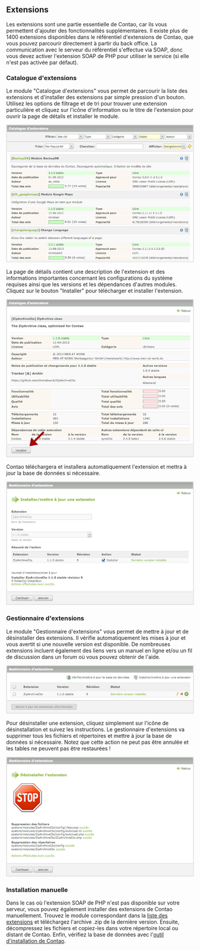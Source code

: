 ## Extensions

Les extensions sont une partie essentielle de Contao, car ils vous permettent 
d'ajouter des fonctionnalités supplémentaires. Il existe plus de 1400 extensions 
disponibles dans le référentiel d'extensions de Contao, que vous pouvez parcourir 
directement à partir du back office. La communication avec le serveur du 
référentiel s'effectue via SOAP, donc vous devez activer l'extension SOAP de PHP 
pour utiliser le service (si elle n'est pas activée par défaut).


### Catalogue d'extensions

Le module "Catalogue d'extensions" vous permet de parcourir la liste des 
extensions et d'installer des extensions par simple pression d'un bouton. 
Utilisez les options de filtrage et de tri pour trouver une extension 
particulière et cliquez sur l'icône d'information ou le titre de l'extension 
pour ouvrir la page de détails et installer le module.

![](images/liste-extension.jpg?raw=true)

La page de détails contient une description de l'extension et des informations 
importantes concernant les configurations du système requises ainsi que les 
versions et les dépendances d'autres modules. Cliquez sur le bouton "Installer" 
pour télécharger et installer l'extension.

![](images/details-extension.jpg?raw=true)

Contao téléchargera et installera automatiquement l'extension et mettra à jour 
la base de données si nécessaire.

![](images/installer-extension.jpg?raw=true)


### Gestionnaire d'extensions

Le module "Gestionnaire d'extensions" vous permet de mettre à jour et de 
désinstaller des extensions. Il vérifie automatiquement les mises à jour et 
vous avertit si une nouvelle version est disponible. De nombreuses extensions 
incluent également des liens vers un manuel en ligne et/ou un fil de discussion 
dans un forum où vous pouvez obtenir de l'aide.

![](images/gestionnaire-extension.jpg?raw=true)

Pour désinstaller une extension, cliquez simplement sur l'icône de 
désinstallation et suivez les instructions. Le gestionnaire d'extensions va 
supprimer tous les fichiers et répertoires et mettre à jour la base de données 
si nécessaire. Notez que cette action ne peut pas être annulée et les tables ne 
peuvent pas être restaurées !

![](images/desinstaller-extension.jpg?raw=true)


### Installation manuelle

Dans le cas où l'extension SOAP de PHP n'est pas disponible sur votre serveur, 
vous pouvez également installer des extensions de Contao manuellement. Trouvez 
le module correspondant dans la [liste des extensions][2] et téléchargez 
l'archive .zip de la dernière version. Ensuite, décompressez les fichiers et 
copiez-les dans votre répertoire local ou distant de Contao. Enfin, vérifiez 
la base de données avec l'[outil d'installation de Contao][3].


[2]: https://contao.org/en/extension-list.html
[3]: 01-Installation.md#loutil-dinstallation-de-contao